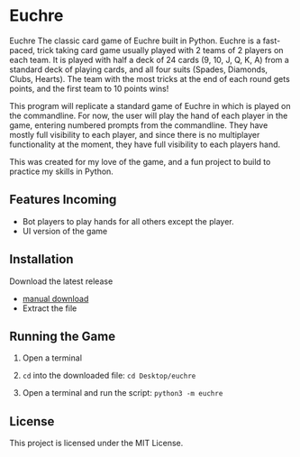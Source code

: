 # Euchre

Euchre The classic card game of Euchre built in Python. Euchre is a fast-paced, trick taking card game usually played with 2 teams of 2 players on each team. It is played with half a deck of 24 cards (9, 10, J, Q, K, A) from a standard deck of playing cards, and all four suits (Spades, Diamonds, Clubs, Hearts). The team with the most tricks at the end of each round gets points, and the first team to 10 points wins!

This program will replicate a standard game of Euchre in which is played on the commandline. For now, the user will play the hand of each player in the game, entering numbered prompts from the commandline. They have mostly full visibility to each player, and since there is no multiplayer functionality at the moment, they have full visibility to each players hand.

This was created for my love of the game, and a fun project to build to practice my skills in Python.

## Features Incoming
- Bot players to play hands for all others except the player.
- UI version of the game

## Installation
Download the latest release
- [manual download](https://github.com/tincro/euchre/releases/tag/v0.1.0)
- Extract the file

## Running the Game
1. Open a terminal
 
2. `cd` into the downloaded file:
`cd Desktop/euchre`

3. Open a terminal and run the script:
`python3 -m euchre`

## License
This project is licensed under the MIT License.
